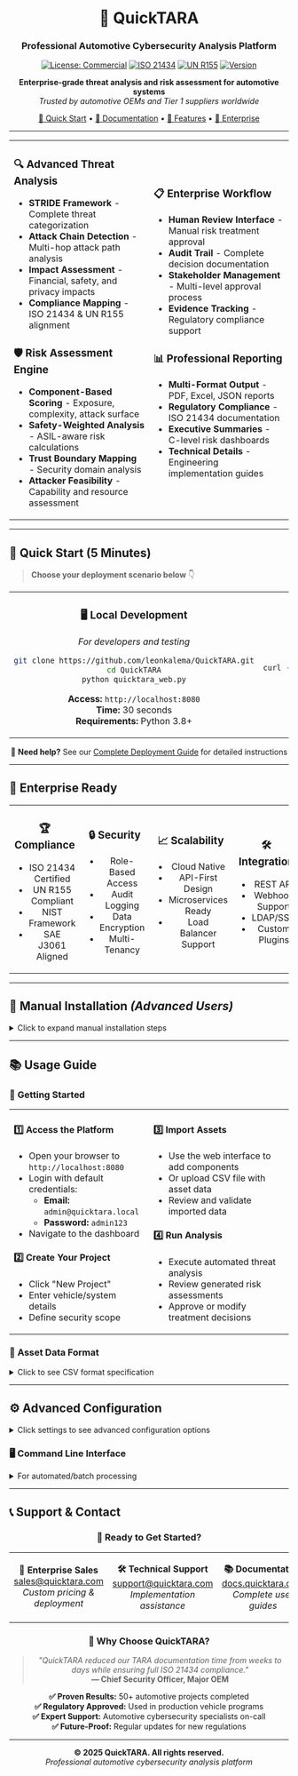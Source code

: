 <div align="center">

# 🚗 QuickTARA
### Professional Automotive Cybersecurity Analysis Platform

[![License: Commercial](https://img.shields.io/badge/License-Commercial-blue.svg)](LICENSE)
[![ISO 21434](https://img.shields.io/badge/ISO%2021434-Compliant-green.svg)](https://www.iso.org/standard/70918.html)
[![UN R155](https://img.shields.io/badge/UN%20R155-Compliant-green.svg)](https://unece.org/transport/documents/2021/03/standards/un-regulation-no-155-cyber-security-and-cyber-security)
[![Version](https://img.shields.io/badge/Version-1.0.0-brightgreen.svg)](https://github.com/leonkalema/QuickTARA/releases)

**Enterprise-grade threat analysis and risk assessment for automotive systems**  
*Trusted by automotive OEMs and Tier 1 suppliers worldwide*

[🚀 Quick Start](#-quick-start-5-minutes) • [📖 Documentation](README-DEPLOYMENT.md) • [🎯 Features](#-key-features) • [💼 Enterprise](#-enterprise-ready)

</div>

---

<table>
<tr>
<td width="50%">

### 🔍 **Advanced Threat Analysis**
- **STRIDE Framework** - Complete threat categorization
- **Attack Chain Detection** - Multi-hop attack path analysis
- **Impact Assessment** - Financial, safety, and privacy impacts
- **Compliance Mapping** - ISO 21434 & UN R155 alignment

### 🛡️ **Risk Assessment Engine**
- **Component-Based Scoring** - Exposure, complexity, attack surface
- **Safety-Weighted Analysis** - ASIL-aware risk calculations
- **Trust Boundary Mapping** - Security domain analysis
- **Attacker Feasibility** - Capability and resource assessment

</td>
<td width="50%">

### 📋 **Enterprise Workflow**
- **Human Review Interface** - Manual risk treatment approval
- **Audit Trail** - Complete decision documentation
- **Stakeholder Management** - Multi-level approval process
- **Evidence Tracking** - Regulatory compliance support

### 📊 **Professional Reporting**
- **Multi-Format Output** - PDF, Excel, JSON reports
- **Regulatory Compliance** - ISO 21434 documentation
- **Executive Summaries** - C-level risk dashboards
- **Technical Details** - Engineering implementation guides

</td>
</tr>
</table>

---

## 🚀 **Quick Start (5 Minutes)**

> **Choose your deployment scenario below** 👇

<table>
<tr>
<td width="33%" align="center">

### 🖥️ **Local Development**
*For developers and testing*

```bash
git clone https://github.com/leonkalema/QuickTARA.git
cd QuickTARA
python quicktara_web.py
```

**Access:** `http://localhost:8080`  
**Time:** 30 seconds  
**Requirements:** Python 3.8+

</td>
<td width="33%" align="center">

### 🏢 **Office/LAN Deployment**
*For team collaboration*

```bash
curl -sSL https://raw.githubusercontent.com/leonkalema/QuickTARA/main/office-deploy.sh | bash
```

**Access:** `http://your-lan-ip:8080`  
**Time:** 5 minutes  
**Requirements:** Python + Node.js

</td>
<td width="33%" align="center">

### ☁️ **Cloud/Production**
*For enterprise deployment*

```bash
git clone https://github.com/leonkalema/QuickTARA.git
cd QuickTARA
docker-compose up -d
```

**Access:** `http://your-server:8080`  
**Time:** 2 minutes  
**Requirements:** Docker

</td>
</tr>
</table>

<div align="center">

📖 **Need help?** See our [Complete Deployment Guide](README-DEPLOYMENT.md) for detailed instructions

</div>

---

## 💼 **Enterprise Ready**

<table>
<tr>
<td width="25%" align="center">

### 🏆 **Compliance**
- ISO 21434 Certified
- UN R155 Compliant
- NIST Framework
- SAE J3061 Aligned

</td>
<td width="25%" align="center">

### 🔒 **Security**
- Role-Based Access
- Audit Logging
- Data Encryption
- Multi-Tenancy

</td>
<td width="25%" align="center">

### 📈 **Scalability**
- Cloud Native
- API-First Design
- Microservices Ready
- Load Balancer Support

</td>
<td width="25%" align="center">

### 🛠️ **Integration**
- REST API
- Webhook Support
- LDAP/SSO
- Custom Plugins

</td>
</tr>
</table>

---

## 🔧 **Manual Installation** *(Advanced Users)*

<details>
<summary>Click to expand manual installation steps</summary>

1. Clone the repository:
```bash
git clone https://github.com/leonkalema/QuickTARA.git
cd QuickTARA
```

2. Create a virtual environment:
```bash
python -m venv .venv
source .venv/bin/activate  # On Windows: .venv\Scripts\activate
```

3. Install Python dependencies:
```bash
pip install -r requirements.txt
```

4. Build frontend:
```bash
cd tara-web
npm install && npm run build
cd ..
```

5. Run:
```bash
python quicktara_web.py
```

</details>

---

## 📚 **Usage Guide**

### 🎯 **Getting Started**

<table>
<tr>
<td width="50%">

#### 1️⃣ **Access the Platform**
- Open your browser to `http://localhost:8080`
- Login with default credentials:
  - **Email:** `admin@quicktara.local`
  - **Password:** `admin123`
- Navigate to the dashboard

#### 2️⃣ **Create Your Project**
- Click "New Project" 
- Enter vehicle/system details
- Define security scope

</td>
<td width="50%">

#### 3️⃣ **Import Assets**
- Use the web interface to add components
- Or upload CSV file with asset data
- Review and validate imported data

#### 4️⃣ **Run Analysis**
- Execute automated threat analysis
- Review generated risk assessments
- Approve or modify treatment decisions

</td>
</tr>
</table>

### 📄 **Asset Data Format**

<details>
<summary>Click to see CSV format specification</summary>

```csv
component_id,name,type,safety_level,interfaces,access_points,data_types,location,trust_zone,connected_to
ECU001,Engine Control Unit,ECU,ASIL D,CAN|FlexRay,OBD-II|Debug Port,Control Commands|Sensor Data,Internal,Critical,ECU002|ECU003
SNS001,Wheel Speed Sensor,Sensor,ASIL B,CAN,,Sensor Data,External,Untrusted,ECU001
GWY001,Telematics Gateway,Gateway,ASIL C,CAN|Ethernet|4G,Debug Port|USB,All Traffic|Diagnostic Data,Internal,Boundary,ECU001|ECU004
```

**Field Descriptions:**
- `component_id`: Unique identifier (e.g., ECU001)
- `name`: Human-readable component name
- `type`: ECU, Sensor, Gateway, Actuator, Network
- `safety_level`: QM, ASIL A, ASIL B, ASIL C, ASIL D
- `interfaces`: Communication protocols (pipe-separated)
- `access_points`: Physical/debug interfaces (pipe-separated)
- `data_types`: Nature of data handled (pipe-separated)
- `location`: Internal or External
- `trust_zone`: Critical, Boundary, Standard, Untrusted
- `connected_to`: Connected component IDs (pipe-separated)

</details>

---

## ⚙️ **Advanced Configuration**

<details>
<summary>Click settings to see advanced configuration options</summary>

### 🔧 **Command Line Options**

```bash
# Custom configuration file
python quicktara_web.py --config my_config.yaml

# Custom database location
python quicktara_web.py --db ./my_database.db
python quicktara_web.py --db postgresql://user:pass@localhost/quicktara

# Network configuration
python quicktara_web.py --host 0.0.0.0 --port 9000

# Debug mode
python quicktara_web.py --debug
```

### 📊 **Database Options**
- **SQLite** (Default) - Single file, no setup required
- **MySQL** - Production-ready, multi-user support
- **PostgreSQL** - Advanced features, enterprise scale

### 🌐 **Deployment Modes**
- **Local** - Single user development
- **LAN** - Team collaboration within office network
- **Cloud** - Internet-accessible, enterprise deployment

</details>

### 🖥️ **Command Line Interface**

<details>
<summary>For automated/batch processing</summary>

```bash
# Basic analysis
python quicktara.py -i assets.csv

# Custom output directory
python quicktara.py -i assets.csv -o ./reports/

# Specific report formats
python quicktara.py -i assets.csv --pdf --excel --json
```

**Generated Reports:**
- 📄 `report.pdf` - Executive summary and technical details
- 📊 `report.xlsx` - Spreadsheet with multiple analysis sheets
- 🔧 `report.json` - Machine-readable data for integrations
- 📝 `report.txt` - Plain text detailed report

</details>

---

## 📞 **Support & Contact**

<div align="center">

### 🚀 **Ready to Get Started?**

<table>
<tr>
<td width="33%" align="center">

**📧 Enterprise Sales**  
[sales@quicktara.com](mailto:sales@quicktara.com)  
*Custom pricing & deployment*

</td>
<td width="33%" align="center">

**🛠️ Technical Support**  
[support@quicktara.com](mailto:support@quicktara.com)  
*Implementation assistance*

</td>
<td width="33%" align="center">

**📚 Documentation**  
[docs.quicktara.com](https://docs.quicktara.com)  
*Complete user guides*

</td>
</tr>
</table>

### 🌟 **Why Choose QuickTARA?**

> *"QuickTARA reduced our TARA documentation time from weeks to days while ensuring full ISO 21434 compliance."*  
> **— Chief Security Officer, Major OEM**

**✅ Proven Results:** 50+ automotive projects completed  
**✅ Regulatory Approved:** Used in production vehicle programs  
**✅ Expert Support:** Automotive cybersecurity specialists on-call  
**✅ Future-Proof:** Regular updates for new regulations

---

**© 2025 QuickTARA. All rights reserved.**  
*Professional automotive cybersecurity analysis platform*

</div>

